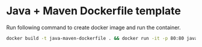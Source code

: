 # Java + Maven Dockerfile template

Run following command to create docker image and run the container.

```sh
docker build -t java-maven-dockerfile . && docker run -it -p 80:80 java-maven-dockerfile
```